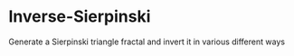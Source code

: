 # Inverse-Sierpinski
Generate a Sierpinski triangle fractal and invert it in various different ways
